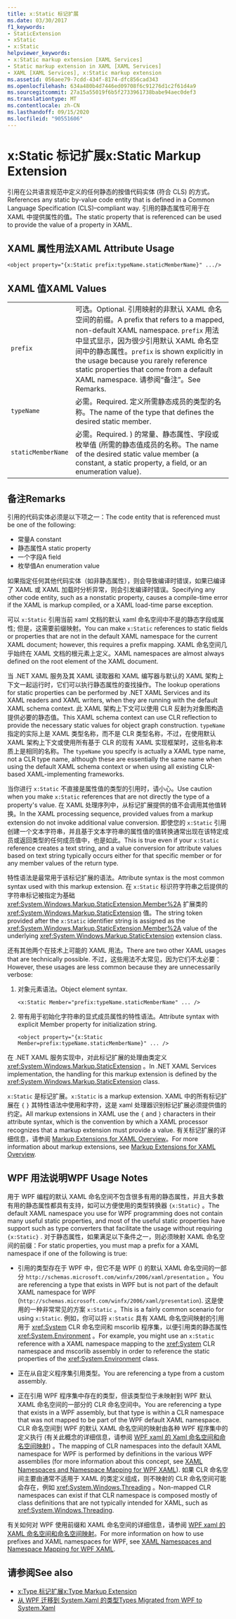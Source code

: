 ```yaml
---
title: x:Static 标记扩展
ms.date: 03/30/2017
f1_keywords:
- StaticExtension
- xStatic
- x:Static
helpviewer_keywords:
- x:Static markup extension [XAML Services]
- Static markup extension in XAML [XAML Services]
- XAML [XAML Services], x:Static markup extension
ms.assetid: 056aee79-7cdd-434f-8174-dfc856cad343
ms.openlocfilehash: 634a480b4d7446ed09708f6c91276d1c2f61d4a9
ms.sourcegitcommit: 27a15a55019f6b5f2733961738babe94aec0def3
ms.translationtype: MT
ms.contentlocale: zh-CN
ms.lasthandoff: 09/15/2020
ms.locfileid: "90551606"
---
```

# <a name="xstatic-markup-extension"></a><span data-ttu-id="8c025-102">x:Static 标记扩展</span><span class="sxs-lookup"><span data-stu-id="8c025-102">x:Static Markup Extension</span></span>

<span data-ttu-id="8c025-103">引用在公共语言规范中定义的任何静态的按值代码实体 (符合 CLS) 的方式。</span><span class="sxs-lookup"><span data-stu-id="8c025-103">References any static by-value code entity that is defined in a Common Language Specification (CLS)–compliant way.</span></span> <span data-ttu-id="8c025-104">引用的静态属性可用于在 XAML 中提供属性的值。</span><span class="sxs-lookup"><span data-stu-id="8c025-104">The static property that is referenced can be used to provide the value of a property in XAML.</span></span>

## <a name="xaml-attribute-usage"></a><span data-ttu-id="8c025-105">XAML 属性用法</span><span class="sxs-lookup"><span data-stu-id="8c025-105">XAML Attribute Usage</span></span>

```xaml
<object property="{x:Static prefix:typeName.staticMemberName}" .../>
```

## <a name="xaml-values"></a><span data-ttu-id="8c025-106">XAML 值</span><span class="sxs-lookup"><span data-stu-id="8c025-106">XAML Values</span></span>

| | |
|-|-|
|`prefix`|<span data-ttu-id="8c025-107">可选。</span><span class="sxs-lookup"><span data-stu-id="8c025-107">Optional.</span></span> <span data-ttu-id="8c025-108">引用映射的非默认 XAML 命名空间的前缀。</span><span class="sxs-lookup"><span data-stu-id="8c025-108">A prefix that refers to a mapped, non-default XAML namespace.</span></span> <span data-ttu-id="8c025-109">`prefix` 用法中显式显示，因为很少引用默认 XAML 命名空间中的静态属性。</span><span class="sxs-lookup"><span data-stu-id="8c025-109">`prefix` is shown explicitly in the usage because you rarely reference static properties that come from a default XAML namespace.</span></span> <span data-ttu-id="8c025-110">请参阅“备注”。</span><span class="sxs-lookup"><span data-stu-id="8c025-110">See Remarks.</span></span>|
|`typeName`|<span data-ttu-id="8c025-111">必需。</span><span class="sxs-lookup"><span data-stu-id="8c025-111">Required.</span></span> <span data-ttu-id="8c025-112">定义所需静态成员的类型的名称。</span><span class="sxs-lookup"><span data-stu-id="8c025-112">The name of the type that defines the desired static member.</span></span>|
|`staticMemberName`|<span data-ttu-id="8c025-113">必需。</span><span class="sxs-lookup"><span data-stu-id="8c025-113">Required.</span></span> <span data-ttu-id="8c025-114">) 的常量、静态属性、字段或枚举值 (所需的静态值成员的名称。</span><span class="sxs-lookup"><span data-stu-id="8c025-114">The name of the desired static value member (a constant, a static property, a field, or an enumeration value).</span></span>|

## <a name="remarks"></a><span data-ttu-id="8c025-115">备注</span><span class="sxs-lookup"><span data-stu-id="8c025-115">Remarks</span></span>

<span data-ttu-id="8c025-116">引用的代码实体必须是以下项之一：</span><span class="sxs-lookup"><span data-stu-id="8c025-116">The code entity that is referenced must be one of the following:</span></span>

- <span data-ttu-id="8c025-117">常量</span><span class="sxs-lookup"><span data-stu-id="8c025-117">A constant</span></span>
- <span data-ttu-id="8c025-118">静态属性</span><span class="sxs-lookup"><span data-stu-id="8c025-118">A static property</span></span>
- <span data-ttu-id="8c025-119">一个字段</span><span class="sxs-lookup"><span data-stu-id="8c025-119">A field</span></span>
- <span data-ttu-id="8c025-120">枚举值</span><span class="sxs-lookup"><span data-stu-id="8c025-120">An enumeration value</span></span>

<span data-ttu-id="8c025-121">如果指定任何其他代码实体（如非静态属性），则会导致编译时错误，如果已编译了 XAML 或 XAML 加载时分析异常，则会引发编译时错误。</span><span class="sxs-lookup"><span data-stu-id="8c025-121">Specifying any other code entity, such as a nonstatic property, causes a compile-time error if the XAML is markup compiled, or a XAML load-time parse exception.</span></span>

<span data-ttu-id="8c025-122">可以 `x:Static` 引用当前 xaml 文档的默认 xaml 命名空间中不是的静态字段或属性; 但是，这需要前缀映射。</span><span class="sxs-lookup"><span data-stu-id="8c025-122">You can make `x:Static` references to static fields or properties that are not in the default XAML namespace for the current XAML document; however, this requires a prefix mapping.</span></span> <span data-ttu-id="8c025-123">XAML 命名空间几乎始终在 XAML 文档的根元素上定义。</span><span class="sxs-lookup"><span data-stu-id="8c025-123">XAML namespaces are almost always defined on the root element of the XAML document.</span></span>

<span data-ttu-id="8c025-124">当 .NET XAML 服务及其 XAML 读取器和 XAML 编写器与默认的 XAML 架构上下文一起运行时，它们可以执行静态属性的查找操作。</span><span class="sxs-lookup"><span data-stu-id="8c025-124">The lookup operations for static properties can be performed by .NET XAML Services and its XAML readers and XAML writers, when they are running with the default XAML schema context.</span></span> <span data-ttu-id="8c025-125">此 XAML 架构上下文可以使用 CLR 反射为对象图构造提供必要的静态值。</span><span class="sxs-lookup"><span data-stu-id="8c025-125">This XAML schema context can use CLR reflection to provide the necessary static values for object graph construction.</span></span> <span data-ttu-id="8c025-126">`typeName`指定的实际上是 XAML 类型名称，而不是 CLR 类型名称，不过，在使用默认 XAML 架构上下文或使用所有基于 CLR 的现有 XAML 实现框架时，这些名称本质上是相同的名称。</span><span class="sxs-lookup"><span data-stu-id="8c025-126">The `typeName` you specify is actually a XAML type name, not a CLR type name, although these are essentially the same name when using the default XAML schema context or when using all existing CLR-based XAML-implementing frameworks.</span></span>

<span data-ttu-id="8c025-127">当你进行 `x:Static` 不直接是属性值的类型的引用时，请小心。</span><span class="sxs-lookup"><span data-stu-id="8c025-127">Use caution when you make `x:Static` references that are not directly the type of a property's value.</span></span> <span data-ttu-id="8c025-128">在 XAML 处理序列中，从标记扩展提供的值不会调用其他值转换。</span><span class="sxs-lookup"><span data-stu-id="8c025-128">In the XAML processing sequence, provided values from a markup extension do not invoke additional value conversion.</span></span> <span data-ttu-id="8c025-129">即使您的 `x:Static` 引用创建一个文本字符串，并且基于文本字符串的属性值的值转换通常出现在该特定成员或返回类型的任何成员值中，也是如此。</span><span class="sxs-lookup"><span data-stu-id="8c025-129">This is true even if your `x:Static` reference creates a text string, and a value conversion for attribute values based on text string typically occurs either for that specific member or for any member values of the return type.</span></span>

<span data-ttu-id="8c025-130">特性语法是最常用于该标记扩展的语法。</span><span class="sxs-lookup"><span data-stu-id="8c025-130">Attribute syntax is the most common syntax used with this markup extension.</span></span> <span data-ttu-id="8c025-131">在 `x:Static` 标识符字符串之后提供的字符串标记被指定为基础 <xref:System.Windows.Markup.StaticExtension.Member%2A> 扩展类的 <xref:System.Windows.Markup.StaticExtension> 值。</span><span class="sxs-lookup"><span data-stu-id="8c025-131">The string token provided after the `x:Static` identifier string is assigned as the <xref:System.Windows.Markup.StaticExtension.Member%2A> value of the underlying <xref:System.Windows.Markup.StaticExtension> extension class.</span></span>

<span data-ttu-id="8c025-132">还有其他两个在技术上可能的 XAML 用法。</span><span class="sxs-lookup"><span data-stu-id="8c025-132">There are two other XAML usages that are technically possible.</span></span> <span data-ttu-id="8c025-133">不过，这些用法不太常见，因为它们不太必要：</span><span class="sxs-lookup"><span data-stu-id="8c025-133">However, these usages are less common because they are unnecessarily verbose:</span></span>

01. <span data-ttu-id="8c025-134">对象元素语法。</span><span class="sxs-lookup"><span data-stu-id="8c025-134">Object element syntax.</span></span>

    ```xaml
    <x:Static Member="prefix:typeName.staticMemberName" ... />
    ```

02. <span data-ttu-id="8c025-135">带有用于初始化字符串的显式成员属性的特性语法。</span><span class="sxs-lookup"><span data-stu-id="8c025-135">Attribute syntax with explicit Member property for initialization string.</span></span>

    ```xaml
    <object property="{x:Static Member=prefix:typeName.staticMemberName}" ... />
    ```

<span data-ttu-id="8c025-136">在 .NET XAML 服务实现中，对此标记扩展的处理由类定义 <xref:System.Windows.Markup.StaticExtension> 。</span><span class="sxs-lookup"><span data-stu-id="8c025-136">In .NET XAML Services implementation, the handling for this markup extension is defined by the <xref:System.Windows.Markup.StaticExtension> class.</span></span>

<span data-ttu-id="8c025-137">`x:Static` 是标记扩展。</span><span class="sxs-lookup"><span data-stu-id="8c025-137">`x:Static` is a markup extension.</span></span> <span data-ttu-id="8c025-138">XAML 中的所有标记扩展在 `{` `}` 其特性语法中使用和字符，这是 xaml 处理器识别标记扩展必须提供值的约定。</span><span class="sxs-lookup"><span data-stu-id="8c025-138">All markup extensions in XAML use the `{` and `}` characters in their attribute syntax, which is the convention by which a XAML processor recognizes that a markup extension must provide a value.</span></span> <span data-ttu-id="8c025-139">有关标记扩展的详细信息，请参阅 [Markup Extensions for XAML Overview](markup-extensions-overview.md)。</span><span class="sxs-lookup"><span data-stu-id="8c025-139">For more information about markup extensions, see [Markup Extensions for XAML Overview](markup-extensions-overview.md).</span></span>

## <a name="wpf-usage-notes"></a><span data-ttu-id="8c025-140">WPF 用法说明</span><span class="sxs-lookup"><span data-stu-id="8c025-140">WPF Usage Notes</span></span>

<span data-ttu-id="8c025-141">用于 WPF 编程的默认 XAML 命名空间不包含很多有用的静态属性，并且大多数有用的静态属性都具有支持，如可以方便使用的类型转换器 `{x:Static}` 。</span><span class="sxs-lookup"><span data-stu-id="8c025-141">The default XAML namespace you use for WPF programming does not contain many useful static properties, and most of the useful static properties have support such as type converters that facilitate the usage without requiring `{x:Static}` .</span></span> <span data-ttu-id="8c025-142">对于静态属性，如果满足以下条件之一，则必须映射 XAML 命名空间的前缀：</span><span class="sxs-lookup"><span data-stu-id="8c025-142">For static properties, you must map a prefix for a XAML namespace if one of the following is true:</span></span>

- <span data-ttu-id="8c025-143">引用的类型存在于 WPF 中，但它不是 WPF () 的默认 XAML 命名空间的一部分 `http://schemas.microsoft.com/winfx/2006/xaml/presentation` 。</span><span class="sxs-lookup"><span data-stu-id="8c025-143">You are referencing a type that exists in WPF but is not part of the default XAML namespace for WPF (`http://schemas.microsoft.com/winfx/2006/xaml/presentation`).</span></span> <span data-ttu-id="8c025-144">这是使用的一种非常常见的方案 `x:Static` 。</span><span class="sxs-lookup"><span data-stu-id="8c025-144">This is a fairly common scenario for using `x:Static`.</span></span> <span data-ttu-id="8c025-145">例如，你可以将 `x:Static` 具有 XAML 命名空间映射的引用用于 <xref:System> CLR 命名空间和 mscorlib 程序集，以便引用类的静态属性 <xref:System.Environment> 。</span><span class="sxs-lookup"><span data-stu-id="8c025-145">For example, you might use an `x:Static` reference with a XAML namespace mapping to the <xref:System> CLR namespace and mscorlib assembly in order to reference the static properties of the <xref:System.Environment> class.</span></span>

- <span data-ttu-id="8c025-146">正在从自定义程序集引用类型。</span><span class="sxs-lookup"><span data-stu-id="8c025-146">You are referencing a type from a custom assembly.</span></span>

- <span data-ttu-id="8c025-147">正在引用 WPF 程序集中存在的类型，但该类型位于未映射到 WPF 默认 XAML 命名空间的一部分的 CLR 命名空间中。</span><span class="sxs-lookup"><span data-stu-id="8c025-147">You are referencing a type that exists in a WPF assembly, but that type is within a CLR namespace that was not mapped to be part of the WPF default XAML namespace.</span></span> <span data-ttu-id="8c025-148">CLR 命名空间到 WPF 的默认 XAML 命名空间的映射由各种 WPF 程序集中的定义执行 (有关此概念的详细信息，请参阅 [WPF xaml 的 Xaml 命名空间和命名空间映射](/dotnet/desktop/wpf/advanced/xaml-namespaces-and-namespace-mapping-for-wpf-xaml)) 。</span><span class="sxs-lookup"><span data-stu-id="8c025-148">The mapping of CLR namespaces into the default XAML namespace for WPF is performed by definitions in the various WPF assemblies (for more information about this concept, see [XAML Namespaces and Namespace Mapping for WPF XAML](/dotnet/desktop/wpf/advanced/xaml-namespaces-and-namespace-mapping-for-wpf-xaml)).</span></span> <span data-ttu-id="8c025-149">如果 CLR 命名空间主要由通常不适用于 XAML 的类定义组成，则不映射的 CLR 命名空间可能会存在，例如 <xref:System.Windows.Threading> 。</span><span class="sxs-lookup"><span data-stu-id="8c025-149">Non-mapped CLR namespaces can exist if that CLR namespace is composed mostly of class definitions that are not typically intended for XAML, such as <xref:System.Windows.Threading>.</span></span>

<span data-ttu-id="8c025-150">有关如何对 WPF 使用前缀和 XAML 命名空间的详细信息，请参阅 [WPF xaml 的 XAML 命名空间和命名空间映射](/dotnet/desktop/wpf/advanced/xaml-namespaces-and-namespace-mapping-for-wpf-xaml)。</span><span class="sxs-lookup"><span data-stu-id="8c025-150">For more information on how to use prefixes and XAML namespaces for WPF, see [XAML Namespaces and Namespace Mapping for WPF XAML](/dotnet/desktop/wpf/advanced/xaml-namespaces-and-namespace-mapping-for-wpf-xaml).</span></span>

## <a name="see-also"></a><span data-ttu-id="8c025-151">请参阅</span><span class="sxs-lookup"><span data-stu-id="8c025-151">See also</span></span>

- [<span data-ttu-id="8c025-152">x:Type 标记扩展</span><span class="sxs-lookup"><span data-stu-id="8c025-152">x:Type Markup Extension</span></span>](xtype-markup-extension.md)
- [<span data-ttu-id="8c025-153">从 WPF 迁移到 System.Xaml 的类型</span><span class="sxs-lookup"><span data-stu-id="8c025-153">Types Migrated from WPF to System.Xaml</span></span>](/dotnet/desktop/wpf/advanced/types-migrated-from-wpf-to-system)
